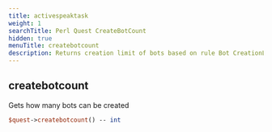 ```yaml
---
title: activespeaktask
weight: 1
searchTitle: Perl Quest CreateBotCount
hidden: true
menuTitle: createbotcount
description: Returns creation limit of bots based on rule Bot CreationLimit
---
```

## createbotcount
Gets how many bots can be created
```perl
$quest->createbotcount() -- int
```